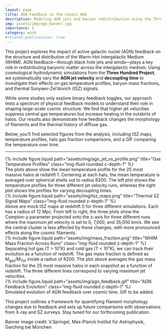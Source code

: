 ```yaml
---
layout: page
title: AGN Feedback in the Cosmic Web
description: Modeling AGN jets and baryon redistribution using the Three Hundred simulations
img: assets/img/agn_banner.jpg
importance: 1
category: work
#related_publications: true
---
```


This project explores the impact of active galactic nuclei (AGN) feedback on the structure and distribution of the Warm-Hot Intergalactic Medium (WHIM). AGN feedback—through black hole jets and winds—plays a key role in redistributing baryonic matter across the intergalactic medium. Using cosmological hydrodynamic simulations from the **Three Hundred Project**, we systematically vary the **AGN jet velocity** and **decoupling time** to investigate their effects on gas temperature profiles, baryon mass fractions, and thermal Sunyaev-Zel’dovich (tSZ) signals.

While some studies only explore binary feedback toggles, our approach tests a spectrum of physical feedback models to understand their role in shaping large-scale cosmic structure. We find that higher jet velocities suppress central gas temperatures but increase heating in the outskirts of halos. Our results also demonstrate how feedback changes the morphology of filaments and the thermal history of diffuse gas.

Below, you’ll find selected figures from the analysis, including tSZ maps, temperature profiles, halo gas fraction comparisons, and a GIF comparing the temperature over time.

---

<div class="row">
  <div class="col-sm mt-3 mt-md-0">
    {% include figure.liquid path="assets/img/agn_jet_vs_profile.png" title="Gas Temperature Profiles" class="img-fluid rounded z-depth-1" %}
  </div>
</div>
<div class="caption">
  The plots above show the mean temperature profile for the 25 most massive halos at redshift 1. Centering at each
  halo, the mean temperature is averaged over spherical shells out to radius R200. The left plot shows the temperature profiles
  for three different jet velocity runs, whereas the right plot shows the profiles for varying decoupling times.
</div>

<div class="row">
  <div class="col-sm mt-3 mt-md-0">
    {% include figure.liquid path="assets/img/tsz_maps.png" title="Thermal SZ Signal Maps" class="img-fluid rounded z-depth-1" %}
  </div>
</div>
<div class="caption">
  Above are mock tSZ maps at redshift 0 for three different simulations. Each has a radius of 12 Mpc. From left to
  right, the three plots show the Compton-y parameter projected onto the z-axis for three different runs where the maximum jet
  velocity is set to 0, 7,000, and 35,000 km/s. We see the central cluster is less affected by these changes, with more pronounced
  effects along the cosmic filaments.
</div>

<div class="row">
  <div class="col-sm mt-3 mt-md-0">
    {% include figure.liquid path="assets/img/mass_fraction.png" title="WHIM Mass Fraction Across Runs" class="img-fluid rounded z-depth-1" %}
  </div>
</div>
<div class="caption">
  Separating hot gas (T > 10⁷K) and cold gas (T < 10⁷K), we can track their evolution as a function of redshift.
  The gas mass fraction is defined as M<sub>gas</sub>/M<sub>Tot</sub> inside a radius of R200. The plot above averages the gas mass
  fraction for the 25 most massive halos in each snapshot as a function of redshift. The three different lines correspond to varying
  maximum jet velocities.
</div>

<div class="row">
  <div class="col-sm mt-3 mt-md-0">
    {% include figure.liquid path="assets/img/agn_feedback.gif" title="AGN Feedback Evolution" class="img-fluid rounded z-depth-1" %}
  </div>
</div>
<div class="caption">
  Simulated evolution of AGN feedback over cosmic time. GIF to be added.
</div>

This project outlines a framework for quantifying filament morphology changes due to feedback and sets up future comparisons with observations from X-ray and SZ surveys. Stay tuned for our forthcoming publication.


Banner image credit: V.Springel, Max-Planck Institut für Astrophysik, Garching bei München

